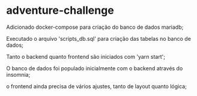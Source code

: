 # adventure-challenge

Adicionado docker-compose para criação do banco de dados mariadb;

Executado o arquivo 'scripts_db.sql' para criação das tabelas no banco de dados;

Tanto o backend quanto frontend são iniciados com 'yarn start';

O banco de dados foi populado inicialmente com o backend através do insomnia;

o frontend ainda precisa de vários ajustes, tanto de layout quanto lógica;
